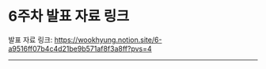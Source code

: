 # 6주차 발표 자료 링크

발표 자료 링크: https://wookhyung.notion.site/6-a9516ff07b4c4d21be9b571af8f3a8ff?pvs=4

---
